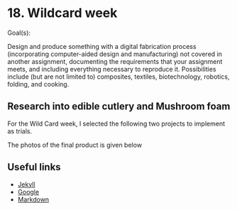 # 18. Wildcard week

Goal(s):

Design and produce something with a digital fabrication process (incorporating computer-aided design and manufacturing) not covered in another assignment, documenting the requirements that your assignment meets, and including everything necessary to reproduce it. Possibilities include (but are not limited to) composites, textiles, biotechnology, robotics, folding, and cooking.

## Research into edible cutlery and Mushroom foam

For the Wild Card week, I selected the following two projects to implement as trials.

The photos of the final product is given below


## Useful links

- [Jekyll](http://jekyll.org)
- [Google](http://google.com)
- [Markdown](https://en.wikipedia.org/wiki/Markdown)